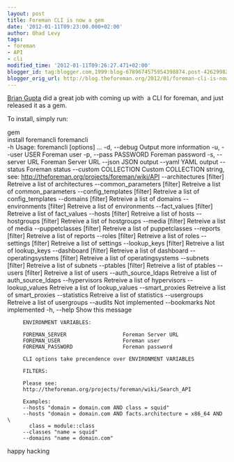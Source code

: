 ```yaml
---
layout: post
title: Foreman CLI is now a gem
date: '2012-01-11T09:23:00.000+02:00'
author: Ohad Levy
tags:
- foreman
- API
- cli
modified_time: '2012-01-11T09:26:27.471+02:00'
blogger_id: tag:blogger.com,1999:blog-6789674575954398874.post-4262998233202487687
blogger_orig_url: http://blog.theforeman.org/2012/01/foreman-cli-is-now-gem.html
---
```


[Brian Gupta](mailto:brian.gupta@brandorr.com) did a great job with
coming up with  a CLI for foreman, and just released it as a gem.

<!--more-->

To install, simply run:

<span style="text-align: -webkit-auto; white-space: pre-wrap;">gem
install foremancli</span>
<span
style="text-align: -webkit-auto; white-space: pre-wrap;">foremancli
-h</span>
    Usage: foremancli [options] ...
        -d, --debug                      Output more information
        -u, --user USER                  Foreman user
        -p, --pass PASSWORD              Foreman password
        -s, --server URL                 Foreman Server URL
            --json                       JSON output
            --yaml                       YAML output
            --status                     Foreman status
            --custom COLLECTION          Custom COLLECTION string, see: http://theforeman.org/projects/foreman/wiki/API
            --architectures [filter]     Retreive a list of architectures
            --common_parameters [filter] Retreive a list of common_parameters
            --config_templates [filter]  Retreive a list of config_templates
            --domains [filter]           Retreive a list of domains
            --environments [filter]      Retreive a list of environments
            --fact_values [filter]       Retreive a list of fact_values
            --hosts [filter]             Retreive a list of hosts
            --hostgroups [filter]        Retreive a list of hostgroups
            --media [filter]             Retreive a list of media
            --puppetclasses [filter]     Retreive a list of puppetclasses
            --reports [filter]           Retreive a list of reports
            --roles [filter]             Retreive a list of roles
            --settings [filter]          Retreive a list of settings
            --lookup_keys [filter]       Retreive a list of lookup_keys
            --dashboard [filter]         Retreive a list of dashboard
            --operatingsystems [filter]  Retreive a list of operatingsystems
            --subnets [filter]           Retreive a list of subnets
            --ptables [filter]           Retreive a list of ptables
            --users [filter]             Retreive a list of users
            --auth_source_ldaps          Retreive a list of auth_source_ldaps
            --hypervisors                Retreive a list of hypervisors
            --lookup_values              Retreive a list of lookup_values
            --smart_proxies              Retreive a list of smart_proxies
            --statistics                 Retreive a list of statistics
            --usergroups                 Retreive a list of usergroups
            --audits                     Not implemented
            --bookmarks                  Not implemented
        -h, --help                       Show this message

         ENVIRONMENT VARIABLES:

         FOREMAN_SERVER                  Foreman Server URL
         FOREMAN_USER                    Foreman user
         FOREMAN_PASSWORD                Foreman password

         CLI options take precendence over ENVIRONMENT VARIABLES

         FILTERS:

         Please see:
         http://theforeman.org/projects/foreman/wiki/Search_API

         Examples:
         --hosts "domain = domain.com AND class = squid"
         --hosts "domain = domain.com AND facts.architecture = x86_64 AND \
           class = module::class
         --classes "name = squid"
         --domains "name = domain.com"


happy hacking
